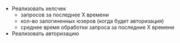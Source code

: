 * Реализовать хелсчек
    * запросов за последнее Х времени
    * кол-во залогиненных юзеров (когда будет авторизация)
    * среднее время обработки запроса за последние Х времени
* Реализовать авторизацию